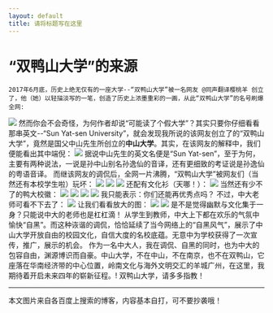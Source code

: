 ```yaml
---
layout: default
title: 请将标题写在这里
---
```


# “双鸭山大学”的来源
    2017年6月底，历史上绝无仅有的一座大学--“双鸭山大学”被一名网友 @同声翻译樱桃羊 创立了，他（她）以轻描淡写的一笔，创造了历史上浓墨重彩的一画，从此“双鸭山大学”的名号刷爆全网:
![](yjx.png)
    然而你会不会奇怪，为何作者却说“可能读了个假大学”？其实只要你仔细看看那串英文--“Sun Yat-sen University”，就会发现我所说的该网友创立了的“双鸭山大学”，竟然是国父中山先生所创立的**中山大学**。其实，在该网友的解释中，我们便能看出其中端倪：
![](111.jpg)
    据说中山先生的英文名便是“Sun Yat-sen”，至于为何，主要有两种说法，一说是孙中山别名孙逸仙的音译，还有更细致的考证说是孙逸仙的粤语音译。
    而继该网友的调侃后，全网一片沸腾，“双鸭山大学”被网友们（当然还有本校学生啦）玩坏：
![](112.png)
![](113.png)
![](114.png)
    还配有文化衫（天哪！）：
![](115.png)
    当然还有少不了的鸭大校徽：
![](116.png)
![](117.png)
![](118.png)
![](119.png)
    我只能表示：你们还能再优秀点吗？
    不过，中大老师可看不下去了：
![](122.png)
    让我们看看放大的图：
![](123.png)
![](124.png)
    是不是觉得幽默与文化集于一身？只能说中大的老师也是杠杠滴！
    从学生到教师，中大上下都在欢乐的气氛中愉快“自黑”。而这种诙谐的调侃，恰恰延续了当今网络上的“自黑风气”，展示了中山大学开放自由的校园文化，自信大度的名校底蕴。无意中为学校获得了一次宣传，推广，展示的机会。 
作为一名中大人，我在调侃、自黑的同时，也为中大的包容自由，渊源博识而自豪。中山大学，不在中山，不在南京，也不在双鸭山，它座落在华南经济带的中心位置，岭南文化与海外文明交汇的羊城广州，在这里，我期待着开启未来四年的崭新征程。! 
双鸭山大学，请多多指教！

------------------------------------------------------------
本文图片来自各百度上搜索的博客，内容基本自打，可不要抄袭哦！
     
    